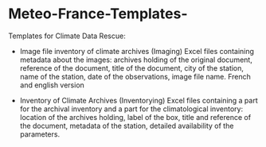 # Meteo-France-Templates-
Templates for Climate Data Rescue: 
- Image file inventory of climate archives (Imaging) 
Excel files containing metadata about the images: archives holding of the original document, reference of the document, title of the document, city of the station, name of the station, date of the observations, image file name. French  and english version

- Inventory of Climate Archives  (Inventorying)
Excel files containing a part for the archival inventory and a part for the climatological inventory: location of the archives holding, label of the box,  title and reference of the document, metadata of the station, detailed availability of the parameters.


